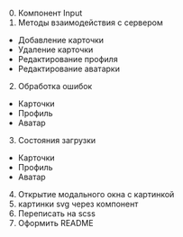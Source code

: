 0. Компонент Input
1. Методы взаимодействия с сервером
 - Добавление карточки
 - Удаление карточки
 - Редактирование профиля
 - Редактирование аватарки
2. Обработка ошибок
- Карточки
- Профиль
- Аватар
3. Состояния загрузки
- Карточки
- Профиль
- Аватар
4. Открытие модального окна с картинкой
5. картинки svg через компонент
6. Переписать на scss
7. Оформить README